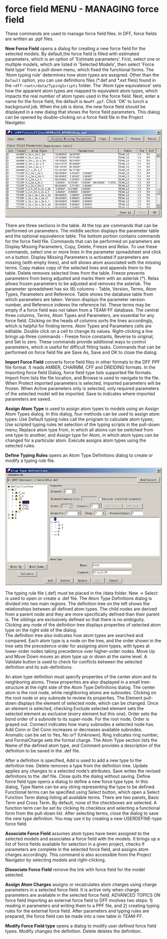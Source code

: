 # force field MENU - MANAGING force field

These commands are used to manage force field files. In DFF, force fields are written as .ppf files.

**New Force Field** opens a dialog for creating a new force field for the selected models. By default,the force field is filled with estimated parameters, which is an option of 'Estimate parameters'.  First, select one or multiple models, which are listed in 'Selected Models', then select 'Force field type' from a pull-down menu, which fixed the functional forms. The 'Atom typing rule' determines how atom types are assigned. Other than the `Default` option, you can use definitions files (*.def and *.ext files) found in the `<dff-root>/data/TypingScripts` folder. The 'Atom type equivalence' sets how the apparent atom types are mapped to equivalent atom types, which impacts the real number of atom types used in the force field. Next, enter a name for the force field, the default is `NewFF.ppf`. Click 'OK' to lunch a background job. When the job is done, the new force field should be displayed in a new dialog that shows the force field parameters. This dialog can be opened by double-clicking on a force field file in the Project Navigator.

![force field table](image.png)

There are three sections in the table. At the top are commands that can be performed on parameters. The middle section displays the parameter table and the optional equivalence table. The bottom portion contains commands for the force field file.
Commands that can be performed on parameters are Display Missing Parameters, Copy, Delete, Freeze and Relax. To use these commands, select one or more lines in the parameter spreadsheet and click on a button. Display Missing Parameters is activated if parameters are missing (with empty lines), and will shows atom associated with the missing terms. Copy makes copy of the selected lines and appends them to the table. Delete removes selected lines from the table. Freeze prevents parameters from being adjusted and marks them with an asterisk (*). Relax allows frozen parameters to be adjusted and removes the asterisk.
The parameter spreadsheet has six (6) columns - Table, Version, Terms, Atom Types, Parameters and Reference.  Table shows the database table from which parameters are taken. Version displays the parameter version number, and Reference indexes the reference list. These terms may be empty if a force field was not taken from a TEAM-FF database. The central three columns, Terms, Atom Types and Parameters, are essential for any force field.
Clicking on the heads of columns sorts the lines accordingly, which is helpful for finding terms. Atom Types and Parameters cells are editable. Double click on a cell to change its values. Right-clicking a line brings up three commands - Freeze force constants, Reverse to original, and Set to zero. These commands provide additional ways to control parameters, which is useful for difficult fitting tasks. 
Commands that can be performed on force field file are Save As, Save and OK to close the dialog.

**Import Force Field** converts force field files in other formats to the DFF PPF file format. It reads AMBER, CHARMM, CFF and DREIDING formats. In the Importing force field Dialog, force field type lists supported file formats. Import from lists the file location, and Browse is used to navigate to the file. When Protect imported parameters is selected,  imported parameters will be frozen. When Active parameters only is selected, only required parameters of the selected model will be imported. Save to indicates where imported parameters are saved.

**Assign Atom Type** is used to assign atom types to models using an Assign Atom Types dialog. In this dialog, four methods can be used to assign atom types: Use Default typing rules call the program to calculate atom types; Use scripted typing rules let selection of the typing scripts in the pull-down menu; Replace atom type from, in which all atoms can be switched from one type to another, and Assign type for Atom, in which atom types can be changed for a particular atom. Execute assigns atom types using the selected rules. 


**Define Typing Rules** opens an Atom Type Definitions dialog to create or modify a typing rule file.

![define typing dialog](image-1.png)

The typing rule file (.def) must be placed in the <dff-root>/data folder.  New → Select is used to open or create a .def file. The Atom Type Definitions dialog is divided into two main regions. The definition tree on the left shows the relationships between all defined atom types. The child nodes are derived from a parent node and they are more specifically defined than their parent is. The siblings are exclusively defined so that there is no ambiguity. Clicking any node of the definition tree displays properties of selected atom type on the right side of the dialog.  
The definition tree also indicates how atom types are searched and compared. Each atom type is a node on the tree, and the order shown in the tree sets the precedence order for assigning atom types, with types at lower-order nodes taking precedence over higher-order nodes. Move Up and Move Down moves an atom type up or down at the same level. A Validate button is used to check for conflicts between the selected definition and its sub-definitions. 

An atom type definition must specify properties of the center atom and its neighboring atoms. These properties are also displayed in a small tree-structure at the right side of the Atom Type Definitions dialog.  The center atom is the root node, while neighboring atoms are subnodes. Clicking on the root node or any subnode to review its properties. The Element pull-down displays the element of selected node, which can be changed. Once an element is selected, checking Exclude selected element sets the selected element as exclusive (every element but this one). Order sets the bond order of a subnode to its super-node. For the root node, Order is grayed out. Connect indicates how many subnodes a selected node has. Add Conn or Del Conn increases or decreases available subnodes. Aromatic can be set to Yes, No or? (Unknown); Ring indicates ring number, and FormalCharge sets the formal charge. The Atom Type section lists the Name of the defined atom type, and Comment provides a description of the definition to be saved in the .def file.

After a definition is specified, Add is used to add a new type to the definition tree. Delete removes a type from the definition tree. Update applies any changes to a selected node’s attributes. Save writes the revised definitions to the .def file. Close quits the dialog without saving.
Define force field type opens a dialog to define a new force type type. In this dialog, Type Name can be any string representing the type to be defined. Functional terms can be specified using Select button, which open a Select Function Term dialog listing all available terms. There are two panels, Basic Term and Cross Term. By default, none of the checkboxes are selected. A function term can be set by clicking its checkbox and selecting a functional form from the pull-down list. After selecting terms, close the dialog to save the new type definition. You may use it by creating a new USERDEFINE-type force field. 

**Associate Force Field** assumes atom types have been assigned to the selected models and associates a force field with the models. It brings up a list of force fields available for selection in a given project, checks if parameters are complete in the selected force field, and assigns atom charges accordingly. This command is also accessible from the Project Navigator by selecting models and right-clicking. 

**Dissociate Force Field** remove the link with force field for the model selected. 

**Assign Atom Charges** assigns or recalculates atom charges using charge parameters in a selected force field. It is active only when charge parameters are available in the selected force field.
ADVANCED TOPICS ON force field
Importing an external force field to DFF involves two steps: 1) reading in parameters and writing them to a PPF file, and 2) creating typing rules for the external force field. After parameters and typing rules are prepared, the force field can be made into a new table in TEAM-FF. 

**Modify Force Field type** opens a dialog to modify user defined force field types. Modify changes the definition. Delete deletes the definition.
